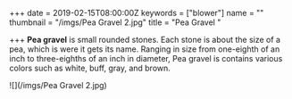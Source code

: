 +++
date = 2019-02-15T08:00:00Z
keywords = ["blower"]
name = ""
thumbnail = "/imgs/Pea Gravel 2.jpg"
title = "Pea Gravel "

+++
**Pea gravel** is small rounded stones. Each stone is about the size of a pea, which is were it gets its name. Ranging in size from one-eighth of an inch to three-eighths of an inch in diameter, Pea gravel is contains various colors such as white, buff, gray, and brown. 

![](/imgs/Pea Gravel 2.jpg)